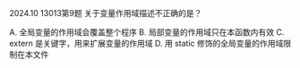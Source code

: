 2024.10 13013第9题
关于变量作用域描述不正确的是？

A. 全局变量的作用域会覆盖整个程序
B. 局部变量的作用域只在本函数内有效
C. extern 是关键字，用来扩展变量的作用域
D. 用 static 修饰的全局变量的作用域限制在本文件